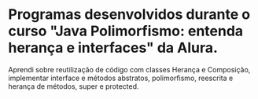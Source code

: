 <h1>Programas desenvolvidos durante o curso "Java Polimorfismo: entenda herança e interfaces" da Alura.</h1>
Aprendi sobre reutilização de código com classes Herança e Composição, 
implementar interface e métodos abstratos, polimorfismo, reescrita e herança de métodos, super e protected.
